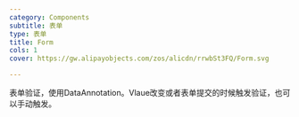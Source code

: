 ```yaml
---
category: Components
subtitle: 表单
type: 表单
title: Form
cols: 1
cover: https://gw.alipayobjects.com/zos/alicdn/rrwbSt3FQ/Form.svg

---
```


表单验证，使用DataAnnotation。Vlaue改变或者表单提交的时候触发验证，也可以手动触发。

